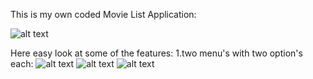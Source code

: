 This is my own coded Movie List Application:

![alt text](https://image.ibb.co/ipcgZn/Screenshot_1521969701.png=250x250)

Here easy look at some of the features:
1.two menu's with two option's each: 
![alt text](https://image.ibb.co/hGWm0S/Screenshot_1521969810.png)
![alt text](https://image.ibb.co/hOg8En/Screenshot_1521969808.png) ![alt text](https://image.ibb.co/dvsgZn/Screenshot_1521969804.png)
